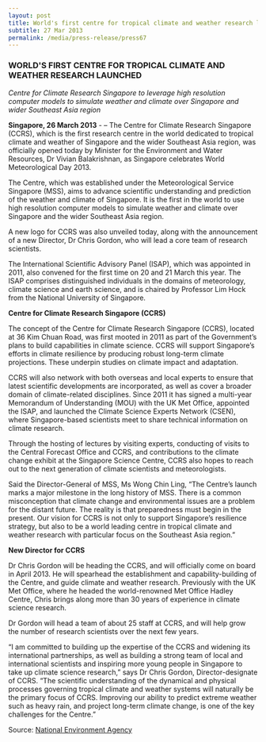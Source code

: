 ```yaml
---
layout: post
title: World's first centre for tropical climate and weather research launched
subtitle: 27 Mar 2013
permalink: /media/press-release/press67
---
```


### WORLD'S FIRST CENTRE FOR TROPICAL CLIMATE AND WEATHER RESEARCH LAUNCHED

*Centre for Climate Research Singapore to leverage high resolution computer models to simulate weather and climate over Singapore and wider Southeast Asia region*

**Singapore, 26 March 2013** - – The Centre for Climate Research Singapore (CCRS), which is the first research centre in the world dedicated to tropical climate and weather of Singapore and the wider Southeast Asia region, was officially opened today by Minister for the Environment and Water Resources, Dr Vivian Balakrishnan, as Singapore celebrates World Meteorological Day 2013.

The Centre, which was established under the Meteorological Service Singapore (MSS), aims to advance scientific understanding and prediction of the weather and climate of Singapore. It is the first in the world to use high resolution computer models to simulate weather and climate over Singapore and the wider Southeast Asia region.

A new logo for CCRS was also unveiled today, along with the announcement of a new Director, Dr Chris Gordon, who will lead a core team of research scientists.

The International Scientific Advisory Panel (ISAP), which was appointed in 2011, also convened for the first time on 20 and 21 March this year. The ISAP comprises distinguished individuals in the domains of meteorology, climate science and earth science, and is chaired by Professor Lim Hock from the National University of Singapore.

**Centre for Climate Research Singapore (CCRS)**

The concept of the Centre for Climate Research Singapore (CCRS), located at 36 Kim Chuan Road, was first mooted in 2011 as part of the Government’s plans to build capabilities in climate science. CCRS will support Singapore’s efforts in climate resilience by producing robust long-term climate projections. These underpin studies on climate impact and adaptation.

CCRS will also network with both overseas and local experts to ensure that latest scientific developments are incorporated, as well as cover a broader domain of climate-related disciplines. Since 2011 it has signed a multi-year Memorandum of Understanding (MOU) with the UK Met Office, appointed the ISAP, and launched the Climate Science Experts Network (CSEN), where Singapore-based scientists meet to share technical information on climate research.

Through the hosting of lectures by visiting experts, conducting of visits to the Central Forecast Office and CCRS, and contributions to the climate change exhibit at the Singapore Science Centre, CCRS also hopes to reach out to the next generation of climate scientists and meteorologists.

Said the Director-General of MSS, Ms Wong Chin Ling, “The Centre’s launch marks a major milestone in the long history of MSS. There is a common misconception that climate change and environmental issues are a problem for the distant future. The reality is that preparedness must begin in the present. Our vision for CCRS is not only to support Singapore’s resilience strategy, but also to be a world leading centre in tropical climate and weather research with particular focus on the Southeast Asia region.”

**New Director for CCRS**

Dr Chris Gordon will be heading the CCRS, and will officially come on board in April 2013. He will spearhead the establishment and capability-building of the Centre, and guide climate and weather research. Previously with the UK Met Office, where he headed the world-renowned Met Office Hadley Centre, Chris brings along more than 30 years of experience in climate science research.

Dr Gordon will head a team of about 25 staff at CCRS, and will help grow the number of research scientists over the next few years.

“I am committed to building up the expertise of the CCRS and widening its international partnerships, as well as building a strong team of local and international scientists and inspiring more young people in Singapore to take up climate science research,” says Dr Chris Gordon, Director-designate of CCRS. “The scientific understanding of the dynamical and physical processes governing tropical climate and weather systems will naturally be the primary focus of CCRS. Improving our ability to predict extreme weather such as heavy rain, and project long-term climate change, is one of the key challenges for the Centre.”

Source: [<a href="https://www.nea.gov.sg/" target="_blank">National Environment Agency</a>](https://www.nea.gov.sg/)
